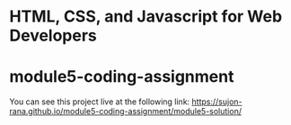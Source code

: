 # HTML, CSS, and Javascript for Web Developers
# module5-coding-assignment

You can see this project live at the following link:
https://sujon-rana.github.io/module5-coding-assignment/module5-solution/
